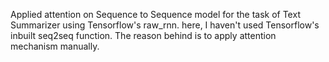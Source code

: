 Applied attention on Sequence to Sequence model for the task of Text Summarizer using Tensorflow's raw_rnn. here, I haven't used Tensorflow's inbuilt seq2seq function. The reason behind is to apply attention mechanism manually.
